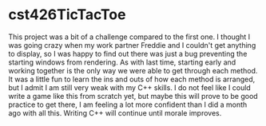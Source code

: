# cst426TicTacToe

This project was a bit of a challenge compared to the first one. I thought I was going crazy when my work partner Freddie and I couldn't get anything to display, so I was happy to find out there was just a bug preventing the starting windows from rendering. As with last time, starting early and working together is the only way we were able to get through each method. It was a little fun to learn the ins and outs of how each method is arranged, but I admit I am still very weak with my C++ skills. I do not feel like I could write a game like this from scratch yet, but maybe this will prove to be good practice to get there, I am feeling a lot more confident than I did a month ago with all this. Writing C++ will continue until morale improves. 
